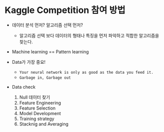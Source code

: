 # Kaggle Competition 참여 방법

- 데이터 분석 먼저? 알고리즘 선택 먼저?

  - 알고리즘 선택 보다 데이터의 형태나 특징을 먼저 파악하고 적합한 알고리즘을 찾는다.

- Machine learning == Pattern learning

- Data가 가장 중요!

  - `Your neural network is only as good as the data you feed it.`
  - `Garbage in, Garbage out`

- Data check
  1. Null 데이터 찾기
  2. Feature Engineering
  3. Feature Selection
  4. Model Development
  5. Training strategy
  6. Stacknig and Averaging
